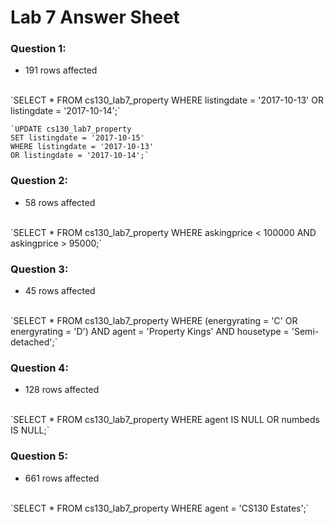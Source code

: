 # Lab 7 Answer Sheet

### Question 1:
- 191 rows affected 
<br />
    `SELECT *
    FROM cs130_lab7_property
    WHERE listingdate = '2017-10-13'
    OR listingdate = '2017-10-14';`<br/>

    `UPDATE cs130_lab7_property
    SET listingdate = '2017-10-15'
    WHERE listingdate = '2017-10-13'
    OR listingdate = '2017-10-14';`

### Question 2:
- 58 rows affected
<br/>
    `SELECT *
    FROM cs130_lab7_property
    WHERE askingprice < 100000
    AND askingprice > 95000;`

### Question 3:
- 45 rows affected
<br/>
    `SELECT *
    FROM cs130_lab7_property
    WHERE (energyrating = 'C' OR energyrating = 'D')
    AND agent = 'Property Kings'
    AND housetype = 'Semi-detached';`

### Question 4:
- 128 rows affected
<br/>
    `SELECT *
    FROM cs130_lab7_property
    WHERE agent IS NULL OR numbeds IS NULL;`

### Question 5:
- 661 rows affected
<br/>
    `SELECT *
    FROM cs130_lab7_property
    WHERE agent = 'CS130 Estates';`

